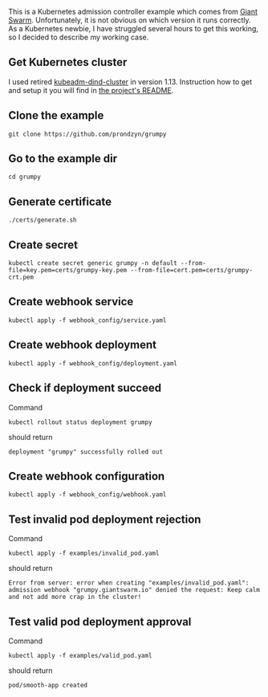 This is a Kubernetes admission controller example which comes from [Giant Swarm](https://docs.giantswarm.io/guides/creating-your-own-admission-controller/). Unfortunately, it is not obvious on which version it runs correctly. As a Kubernetes newbie, I have struggled several hours to get this working, so I decided to describe my working case.

## Get Kubernetes cluster
I used retired [kubeadm-dind-cluster](https://github.com/kubernetes-retired/kubeadm-dind-cluster) in version 1.13. Instruction how to get and setup it you will find in [the project's README](https://github.com/kubernetes-retired/kubeadm-dind-cluster#using-preconfigured-scripts).

## Clone the example
`git clone https://github.com/prondzyn/grumpy`

## Go to the example dir 
`cd grumpy`

## Generate certificate
`./certs/generate.sh`

## Create secret
`kubectl create secret generic grumpy -n default --from-file=key.pem=certs/grumpy-key.pem --from-file=cert.pem=certs/grumpy-crt.pem`

## Create webhook service
`kubectl apply -f webhook_config/service.yaml`

## Create webhook deployment
`kubectl apply -f webhook_config/deployment.yaml`

## Check if deployment succeed
Command

`kubectl rollout status deployment grumpy`

should return 

`deployment "grumpy" successfully rolled out`

## Create webhook configuration
`kubectl apply -f webhook_config/webhook.yaml`

## Test invalid pod deployment rejection 
Command

`kubectl apply -f examples/invalid_pod.yaml` 

should return

`Error from server: error when creating "examples/invalid_pod.yaml": admission webhook "grumpy.giantswarm.io" denied the request: Keep calm and not add more crap in the cluster!`

## Test valid pod deployment approval 

Command

`kubectl apply -f examples/valid_pod.yaml`

should return

`pod/smooth-app created`